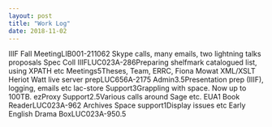 ```yaml
---
layout: post
title: "Work Log"
date: 2018-11-02
---
```

<tr><td>IIIF Fall Meeting</td><td>LIB001-2110</td><td>6</td><td>2 Skype calls, many emails, two lightning talks proposals</td></tr>
<tr><td>Spec Coll IIIF</td><td>LUC023A-28</td><td>6</td><td>Preparing shelfmark catalogued list, using XPATH etc</td></tr>
<tr><td>Meetings</td><td></td><td>5</td><td>Theses, Team, ERRC, Fiona Mowat XML/XSLT</td></tr>
<tr><td>Heriot Watt live server prep</td><td>LUC656A-217</td><td>5</td><td></td></tr>
<tr><td>Admin</td><td></td><td>3.5</td><td>Presentation prep (IIIF), logging, emails etc</td></tr>
<tr><td>lac-store Support</td><td></td><td>3</td><td>Grappling with space. Now up to 100TB.</td></tr>
<tr><td>ezProxy Support</td><td></td><td>2.5</td><td>Various calls around Sage etc.</td></tr>
<tr><td>EUA1 Book Reader</td><td>LUC023A-96</td><td>2</td><td></td></tr>
<tr><td>Archives Space support</td><td></td><td>1</td><td>Display issues etc</td></tr>
<tr><td>Early English Drama Box</td><td>LUC023A-95</td><td>0.5</td><td></td></tr>
